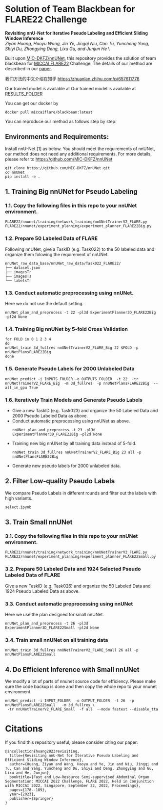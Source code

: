 # Solution of Team Blackbean for FLARE22 Challenge
**Revisiting nnU-Net for Iterative Pseudo Labeling and Efficient Sliding Window Inference** \
*Ziyan Huang, Haoyu Wang, Jin Ye, Jingqi Niu, Can Tu, Yuncheng Yang, Shiyi Du, Zhongying Deng, Lixu Gu, and Junjun He* \

Built upon [MIC-DKFZ/nnUNet](https://github.com/MIC-DKFZ/nnUNet), this repository provides the solution of team blackbean for [MICCAI FLARE22](https://flare22.grand-challenge.org/) Challenge. The details of our method are described in our [paper](https://openreview.net/forum?id=FNMbe2vLvev). 

我们方法的中文介绍在知乎 https://zhuanlan.zhihu.com/p/657611778

Our trained model is available at Our trained model is available at [RESULTS_FOLDER](./RESULTS_FOLDER)

You can get our docker by 
```
docker pull miccaiflare/blackbean:latest
```
You can reproduce our method as follows step by step:

## Environments and Requirements:
Install nnU-Net [1] as below. You should meet the requirements of nnUNet, our method does not need any additional requirements. For more details, please refer to https://github.com/MIC-DKFZ/nnUNet
```
git clone https://github.com/MIC-DKFZ/nnUNet.git
cd nnUNet
pip install -e .
```

## 1. Training Big nnUNet for Pseudo Labeling
### 1.1. Copy the following files in this repo to your nnUNet environment.
```
FLARE22/nnunet/training/network_training/nnUNetTrainerV2_FLARE.py
FLARE22/nnunet/experiment_planning/experiment_planner_FLARE22Big.py
```
### 1.2. Prepare 50 Labeled Data of FLARE
Following nnUNet, give a TaskID (e.g. Task022) to the 50 labeled data and organize them folowing the requirement of nnUNet.

    nnUNet_raw_data_base/nnUNet_raw_data/Task022_FLARE22/
    ├── dataset.json
    ├── imagesTr
    ├── imagesTs
    └── labelsTr
### 1.3. Conduct automatic preprocessing using nnUNet.
Here we do not use the default setting.
```
nnUNet_plan_and_preprocess -t 22 -pl3d ExperimentPlanner3D_FLARE22Big -pl2d None
```
### 1.4. Training Big nnUNet by 5-fold Cross Validation
```
for FOLD in 0 1 2 3 4
do
nnUNet_train 3d_fullres nnUNetTrainerV2_FLARE_Big 22 $FOLD -p nnUNetPlansFLARE22Big
done
```
### 1.5. Generate Pseudo Labels for 2000 Unlabeled Data
```
nnUNet_predict -i INPUTS_FOLDER -o OUTPUTS_FOLDER  -t 22  -tr nnUNetTrainerV2_FLARE_Big  -m 3d_fullres  -p nnUNetPlansFLARE22Big  --all_in_gpu True 
```

### 1.6. Iteratively Train Models and Generate Pseudo Labels
- Give a new TaskID (e.g. Task023) and organize the 50 Labeled Data and 2000 Pseudo Labeled Data as above.
- Conduct automatic preprocessing using nnUNet as above.
  ```
  nnUNet_plan_and_preprocess -t 23 -pl3d ExperimentPlanner3D_FLARE22Big -pl2d None
  ```
- Training new big nnUNet by all training data instead of 5-fold.
  ```
  nnUNet_train 3d_fullres nnUNetTrainerV2_FLARE_Big 23 all -p nnUNetPlansFLARE22Big
  ```
- Generate new pseudo labels for 2000 unlabeled data.

## 2. Filter Low-quality Pseudo Labels
We compare Pseudo Labels in different rounds and filter out the labels with high variants.
```
select.ipynb
```

## 3. Train Small nnUNet 
### 3.1. Copy the following files in this repo to your nnUNet environment.
```
FLARE22/nnunet/training/network_training/nnUNetTrainerV2_FLARE.py
FLARE22/nnunet/experiment_planning/experiment_planner_FLARE22Small.py
```
### 3.2. Prepare 50 Labeled Data and 1924 Selected Pseudo Labeled Data of FLARE
Give a new TaskID (e.g. Task026) and organize the 50 Labeled Data and 1924 Pseudo Labeled Data as above.

### 3.3. Conduct automatic preprocessing using nnUNet
Here we use the plan designed for small nnUNet.
```
nnUNet_plan_and_preprocess -t 26 -pl3d ExperimentPlanner3D_FLARE22Small -pl2d None
```
### 3.4. Train small nnUNet on all training data
```
nnUNet_train 3d_fullres nnUNetTrainerV2_FLARE_Small 26 all -p nnUNetPlansFLARE22Small
```

## 4. Do Efficient Inference with Small nnUNet
We modify a lot of parts of nnunet source code for efficiency. Please make sure the code backup is done and then copy the whole repo to your nnunet environment.
```
nnUNet_predict -i INPUT_FOLDER  -o OUTPUT_FOLDER  -t 26  -p nnUNetPlansFLARE22Small   -m 3d_fullres \
 -tr nnUNetTrainerV2_FLARE_Small  -f all  --mode fastest --disable_tta
```

# Citations
If you find this repository useful, please consider citing our paper:
```
@incollection{huang2023revisiting,
  title={Revisiting nnU-Net for Iterative Pseudo Labeling and Efficient Sliding Window Inference},
  author={Huang, Ziyan and Wang, Haoyu and Ye, Jin and Niu, Jingqi and Tu, Can and Yang, Yuncheng and Du, Shiyi and Deng, Zhongying and Gu, Lixu and He, Junjun},
  booktitle={Fast and Low-Resource Semi-supervised Abdominal Organ Segmentation: MICCAI 2022 Challenge, FLARE 2022, Held in Conjunction with MICCAI 2022, Singapore, September 22, 2022, Proceedings},
  pages={178--189},
  year={2023},
  publisher={Springer}
}
```
